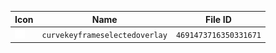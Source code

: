 | Icon | Name | File ID |
| ---  | ---  | ---     |
| ![](curvekeyframeselectedoverlay.png) | `curvekeyframeselectedoverlay` | `4691473716350331671` |
